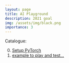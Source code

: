 ```yaml
---
layout: page
title: AI Playground
description: 2021 goal 
img: /assets/img/black.png
importance: 3
---
```


Catalogue:

0. [Setup PyTorch](/blog/2021/setuppytorch/)
1. [example to play and test...]()

<!-- Reinforcement Learning (IA318 at Telecom Paris)
1) Dynamic Programming
2) TD Learning
3) Q-Learning
4) Bandits Algorithms
5) Contextual Bandits
6) Monte-Carlo Tree Search
7) Lab on E-Business
8) Self Project: ML Agents in Unity -->
